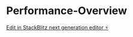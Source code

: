 # Performance-Overview

[Edit in StackBlitz next generation editor ⚡️](https://stackblitz.com/~/github.com/tayasarbhat/Performance-Overview)